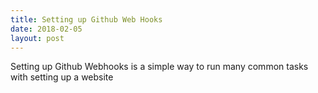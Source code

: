```yaml
---
title: Setting up Github Web Hooks
date: 2018-02-05
layout: post
---
```


Setting up Github Webhooks is a simple way to run many common tasks with setting up a website

